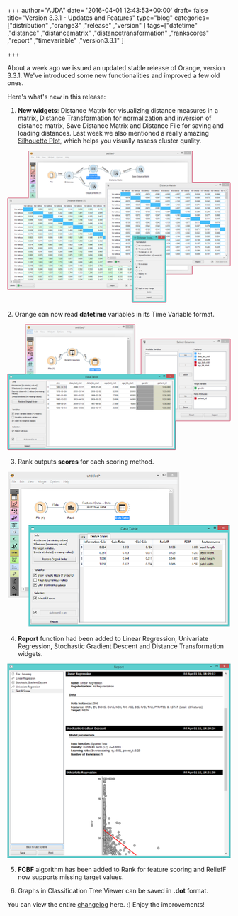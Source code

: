 +++
author="AJDA"
date= '2016-04-01 12:43:53+00:00'
draft= false
title="Version 3.3.1 - Updates and Features"
type="blog"
categories=["distribution" ,"orange3" ,"release" ,"version" ]
tags=["datetime" ,"distance" ,"distancematrix" ,"distancetransformation" ,"rankscores" ,"report" ,"timevariable" ,"version3.3.1" ]

+++

About a week ago we issued an updated stable release of Orange, version 3.3.1. We've introduced some new functionalities and improved a few old ones.

Here's what's new in this release:

1. **New widgets**: Distance Matrix for visualizing distance measures in a matrix, Distance Transformation for normalization and inversion of distance matrix, Save Distance Matrix and Distance File for saving and loading distances. Last week we also mentioned a really amazing [Silhouette Plot](/blog/2016/03/23/all-i-see-is-silhouette/), which helps you visually assess cluster quality.

![](/images/2016/04/blog11.png)




2. Orange can now read **datetime** variables in its Time Variable format.

![](/images/2016/04/blog12.png)




3. Rank outputs **scores** for each scoring method.

![](/images/2016/04/blog13.png)




4. **Report** function had been added to Linear Regression, Univariate Regression, Stochastic Gradient Descent and Distance Transformation widgets.

![](/images/2016/04/blog14.png)




5. **FCBF** algorithm has been added to Rank for feature scoring and ReliefF now supports missing target values.

6. Graphs in Classification Tree Viewer can be saved in **.dot** format.



You can view the entire [changelog](https://github.com/biolab/orange3/blob/master/CHANGELOG.md) here. :) Enjoy the improvements!
